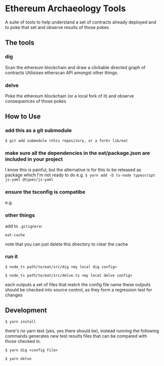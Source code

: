 # Ethereum Archaeology Tools

A suite of tools to help understand a set of contracts already deployed and to poke that set and observe results of those pokes

## The tools

### dig

Scan the ethereum blockchain and draw a clickable directed graph of contracts
Utilisises etherscan API amongst other things.

### delve

Poke the ethereum blockchain (or a local fork of it) and observe consequences of those pokes

## How to Use

### add this as a git submodule

`$ git add submodule <this repository, or a fork> lib/eat`

### make sure all the dependencies in the eat/package.json are included in your project

I know this is painful, but the alternative is for this to be released as package which I'm not ready to do
e.g.
`$ yarn add -D ts-node typescript js-yaml @types/js-yaml`

### ensure the tsconfig is compatibe

e.g.

### other things

add to `.gitignore`:

`eat-cache`

note that you can just delete this directory to clear the cache

### run it

`$ node_ts path/to/eat/src/dig <my local dig config>`

`$ node_ts path/to/eat/src/delve.ts <my local delve config>`

each outputs a set of files that match the config file name
these outputs should be checked into source control, as they form a regression test for changes

## Development

`$ yarn install`

there's no yarn test (yes, yes there should be), instead running the following commands generates new test results files that can be compared with those checked in.

`$ yarn dig <config file>`

`$ yarn delve`
